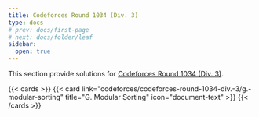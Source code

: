 ```yaml
---
title: Codeforces Round 1034 (Div. 3)
type: docs
# prev: docs/first-page
# next: docs/folder/leaf
sidebar:
  open: true
---
```


This section provide solutions for [Codeforces Round 1034 (Div. 3)](https://codeforces.com/contest/2123).

{{< cards >}}
  {{< card link="codeforces/codeforces-round-1034-div.-3/g.-modular-sorting" title="G. Modular Sorting" icon="document-text" >}}
{{< /cards >}}
